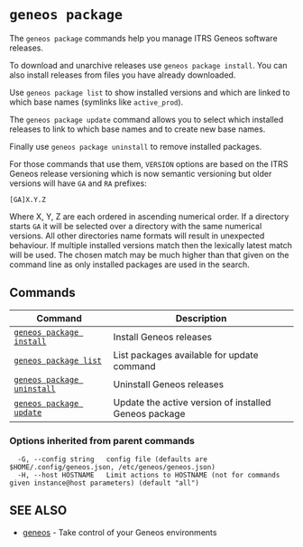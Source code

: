 # `geneos package`

The `geneos package` commands help you manage ITRS Geneos software releases.

To download and unarchive releases use `geneos package install`. You can also install releases from files you have already downloaded.

Use `geneos package list` to show installed versions and which are linked to which base names (symlinks like `active_prod`).

The `geneos package update` command allows you to select which installed releases to link to which base names and to create new base names.

Finally use `geneos package uninstall` to remove installed packages.

For those commands that use them, `VERSION` options are based on the ITRS Geneos release versioning which is now semantic versioning but older versions will have `GA` and `RA` prefixes:

`[GA]X.Y.Z`

Where X, Y, Z are each ordered in ascending numerical order. If a directory starts `GA` it will be selected over a directory with the same numerical versions. All other directories name formats will result in unexpected behaviour. If multiple installed versions match then the lexically latest match will be used. The chosen match may be much higher than that given on the command line as only installed packages are used in the search.


## Commands

| Command | Description |
|-------|-------|
| [`geneos package install`](geneos_package_install.md)	 | Install Geneos releases |
| [`geneos package list`](geneos_package_list.md)	 | List packages available for update command |
| [`geneos package uninstall`](geneos_package_uninstall.md)	 | Uninstall Geneos releases |
| [`geneos package update`](geneos_package_update.md)	 | Update the active version of installed Geneos package |

### Options inherited from parent commands

```text
  -G, --config string   config file (defaults are $HOME/.config/geneos.json, /etc/geneos/geneos.json)
  -H, --host HOSTNAME   Limit actions to HOSTNAME (not for commands given instance@host parameters) (default "all")
```

## SEE ALSO

* [geneos](geneos.md)	 - Take control of your Geneos environments

